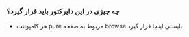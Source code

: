 ### چه چیزی در این دایرکتور باید قرار گیرد؟
* هر کامپوننت pure مربوط به صفحه browse بایستی اینجا قرار گیرد